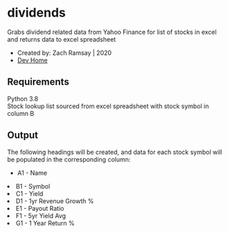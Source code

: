 # dividends
Grabs dividend related data from Yahoo Finance for list of stocks in excel and returns data to excel spreadsheet

<ul>
<li>Created by: Zach Ramsay | 2020</li>
<li><a href="https://github.com/zrams/dividends">Dev Home</a></li>
</ul>

<h2>Requirements</h2>
Python 3.8 <br/>
Stock lookup list sourced from excel spreadsheet with stock symbol in column B

<h2>Output</h2>
The following headings will be created, and data for each stock symbol will be populated in the corresponding column:
<ul>
<li>A1 - Name</ul>
<li>B1 - Symbol</ul>
<li>C1 - Yield</ul>
<li>D1 - 1yr Revenue Growth %</ul>
<li>E1 - Payout Ratio</ul>
<li>F1 - 5yr Yield Avg</ul>
<li>G1 - 1 Year Return %</li>
</ul>
